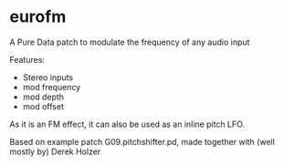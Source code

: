 # eurofm
A Pure Data patch to modulate the frequency of any audio input


Features:
- Stereo inputs
- mod frequency
- mod depth
- mod offset

As it is an FM effect, it can also be used as an inline pitch LFO.

Based on example patch G09.pitchshifter.pd, made together with (well mostly by) Derek Holzer
